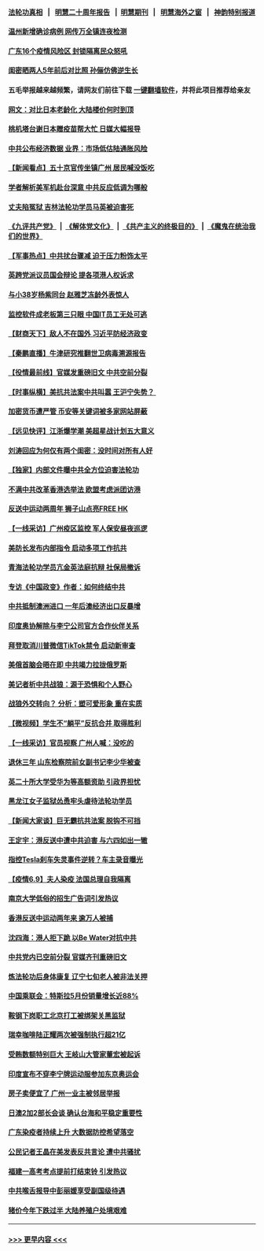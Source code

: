 #### [法轮功真相](https://github.com/gfw-breaker/truth/blob/master/README.md?t=0) &nbsp;&nbsp;|&nbsp;&nbsp; [明慧二十周年报告](https://github.com/gfw-breaker/mh-reports/blob/master/README.md?t=0) &nbsp;&nbsp;|&nbsp;&nbsp;[明慧期刊](https://github.com/gfw-breaker/mh-qikan) &nbsp;&nbsp;|&nbsp;&nbsp; [明慧海外之窗](https://github.com/gfw-breaker/mh-news/blob/master/README.md?t=0) &nbsp;&nbsp;|&nbsp;&nbsp; [神韵特别报道](https://github.com/gfw-breaker/mh-news/blob/master/shenyun.md?t=0)
#### [温州新增确诊病例 网传万全镇连夜检测](../pages/nsc413/n13011906.md?t=06101501) 
#### [广东16个疫情风险区 封锁隔离民众怒吼](../pages/nsc413/n13011822.md?t=06101501) 
#### [闺密晒两人5年前后对比照 孙俪仿佛逆生长](../pages/nsc413/n13011593.md?t=06101501) 
#### 五毛举报越来越频繁，请网友们前往下载 [一键翻墙软件](https://github.com/gfw-breaker/ssr-accounts)，并将此项目推荐给亲友
#### [网文：对比日本老龄化 大陆楼价何时到顶](../pages/nsc413/n13011506.md?t=06101501) 
#### [桃机塔台谢日本赠疫苗帮大忙 日媒大幅报导](../pages/nsc413/n13011612.md?t=06101501) 
#### [中共公布经济数据 业界：市场低估陆通胀风险](../pages/nsc413/n13011255.md?t=06101501) 
#### [【新闻看点】五十京官传坐镇广州 居民喊没饭吃](../pages/nsc413/n13011232.md?t=06101501) 
#### [学者解析美军机赴台深意 中共反应低调为哪般](../pages/nsc413/n13011203.md?t=06101501) 
#### [丈夫陷冤狱 吉林法轮功学员马英被迫害死](../pages/nsc413/n13010395.md?t=06101501) 
#### [《九评共产党》](https://github.com/begood0513/9ping.md/blob/master/README.md) &nbsp;|&nbsp; [《解体党文化》](../../../../jtdwh.md/blob/master/README.md)  &nbsp;|&nbsp; [《共产主义的终极目的》](../../../../gczydzjmd.md/blob/master/README.md) &nbsp;|&nbsp; [《魔鬼在统治我们的世界》](../../../../mgztzwmdsj.md/blob/master/README.md) 
#### [【军事热点】中共扰台骤减 迫于压力粉饰太平](../pages/nsc413/n13010870.md?t=06101501) 
#### [英跨党派议员国会辩论 提各项港人权诉求](../pages/nsc413/n13011399.md?t=06101501) 
#### [与小38岁杨紫同台 赵雅芝冻龄外表惊人](../pages/nsc413/n13011043.md?t=06101501) 
#### [监控软件成老板第三只眼 中国IT员工无处可逃](../pages/nsc413/n13011171.md?t=06101501) 
#### [【财商天下】敌人不在国外 习近平防经济政变](../pages/nsc413/n13010793.md?t=06101501) 
#### [【秦鹏直播】牛津研究推翻世卫病毒溯源报告](../pages/nsc413/n13011265.md?t=06101501) 
#### [【役情最前线】官媒发重磅旧文 中共空前分裂](../pages/nsc413/n13010841.md?t=06101501) 
#### [【时事纵横】美抗共法案中共叫嚣 王沪宁失势？ ](../pages/nsc413/n13011251.md?t=06101501) 
#### [加密货币遭严管 币安等关键词被多家网站屏蔽](../pages/nsc413/n13011223.md?t=06101501) 
#### [【远见快评】江浙爆学潮 美超星战计划五大意义](../pages/nsc413/n13011209.md?t=06101501) 
#### [刘涛回应为何仅有两个闺密：没时间对所有人好](../pages/nsc413/n13010887.md?t=06101501) 
#### [【独家】内部文件曝中共全方位迫害法轮功](../pages/nsc413/n12998099.md?t=06101501) 
#### [不满中共改革香港选举法 欧盟考虑派团访港](../pages/nsc413/n13011031.md?t=06101501) 
#### [反送中运动两周年 狮子山点亮FREE HK](../pages/nsc413/n13010961.md?t=06101501) 
#### [【一线采访】广州疫区监控 军人保安昼夜巡逻](../pages/nsc413/n13010945.md?t=06101501) 
#### [美防长发布内部指令 启动多项工作抗共](../pages/nsc413/n13010878.md?t=06101501) 
#### [青海法轮功学员亢金英法庭抗辩 社保局撤诉](../pages/nsc413/n13009857.md?t=06101501) 
#### [专访《中国政变》作者：如何终结中共](../pages/nsc413/n13010323.md?t=06101501) 
#### [中共抵制澳洲进口 一年后澳经济出口反暴增](../pages/nsc413/n13010016.md?t=06101501) 
#### [印度奥协解除与李宁公司官方合作伙伴关系](../pages/nsc413/n13010864.md?t=06101501) 
#### [拜登取消川普微信TikTok禁令 启动新审查](../pages/nsc413/n13010792.md?t=06101501) 
#### [美俄首脑会晤在即 中共竭力拉拢俄罗斯](../pages/nsc413/n13010809.md?t=06101501) 
#### [美记者析中共战狼：源于恐惧和个人野心](../pages/nsc413/n13010433.md?t=06101501) 
#### [战狼外交转向？ 分析：塑可爱形象 重在实质](../pages/nsc413/n13010479.md?t=06101501) 
#### [【微视频】学生不“躺平”反抗合并 取得胜利](../pages/nsc413/n13010409.md?t=06101501) 
#### [【一线采访】官员视察 广州人喊：没吃的](../pages/nsc413/n13010469.md?t=06101501) 
#### [退休三年 山东检察院前女副书记李少华被查](../pages/nsc413/n13010029.md?t=06101501) 
#### [英二十所大学受华为等高额资助 引政界担忧](../pages/nsc413/n13010389.md?t=06101501) 
#### [黑龙江女子监狱怂恿牢头虐待法轮功学员](../pages/nsc413/n13007918.md?t=06101501) 
#### [【新闻大家谈】巨无霸抗共法案 脱钩不可挡](../pages/nsc413/n13008851.md?t=06101501) 
#### [王定宇：港反送中遭中共迫害 与六四如出一辙](../pages/nsc413/n13009919.md?t=06101501) 
#### [指控Tesla刹车失灵事件逆转？车主录音曝光](../pages/nsc413/n13010004.md?t=06101501) 
#### [【疫情6.9】夫人染疫 法国总理自我隔离](../pages/nsc413/n13009873.md?t=06101501) 
#### [南京大学低俗的招生广告词引发热议](../pages/nsc413/n13009797.md?t=06101501) 
#### [香港反送中运动两年来 逾万人被捕](../pages/nsc413/n13009821.md?t=06101501) 
#### [沈四海：港人拒下跪 以Be Water对抗中共](../pages/nsc413/n13009526.md?t=06101501) 
#### [中共党内已空前分裂 官媒齐刊重磅旧文](../pages/nsc413/n13009978.md?t=06101501) 
#### [炼法轮功后身体康复 辽宁七旬老人被非法关押](../pages/nsc413/n13007696.md?t=06101501) 
#### [中国乘联会：特斯拉5月份销量增长近88%](../pages/nsc413/n13009640.md?t=06101501) 
#### [鞍钢下岗职工北京打工被绑架关黑监狱](../pages/nsc413/n13009860.md?t=06101501) 
#### [瑞幸咖啡陆正耀两次被强制执行超21亿](../pages/nsc413/n13009388.md?t=06101501) 
#### [受贿数额特别巨大 王岐山大管家董宏被起诉](../pages/nsc413/n13009718.md?t=06101501) 
#### [印度宣布不穿李宁牌运动服参加东京奥运会](../pages/nsc413/n13009487.md?t=06101501) 
#### [房子卖便宜了  广州一业主被邻居举报](../pages/nsc413/n13009293.md?t=06101501) 
#### [日澳2加2部长会谈 确认台海和平稳定重要性](../pages/nsc413/n13009635.md?t=06101501) 
#### [广东染疫者持续上升 大数据防控希望落空](../pages/nsc413/n13009378.md?t=06101501) 
#### [公民记者王晶在美发表反共言论 遭中共骚扰](../pages/nsc413/n13009411.md?t=06101501) 
#### [福建一高考考点提前打结束铃 引发热议](../pages/nsc413/n13009031.md?t=06101501) 
#### [中共喉舌报导中彭丽媛享受副国级待遇](../pages/nsc413/n13009228.md?t=06101501) 
#### [猪价今年下跌过半 大陆养殖户处境艰难](../pages/nsc413/n13008814.md?t=06101501) 

----
#### [ >>> 更早内容 <<< ](../indexes/nsc413-earlier.md)
